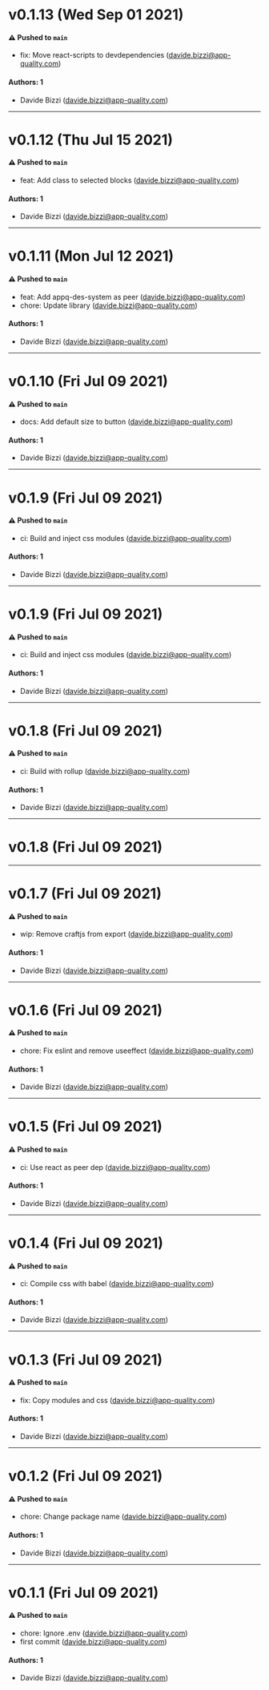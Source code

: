 # v0.1.13 (Wed Sep 01 2021)

#### ⚠️ Pushed to `main`

- fix: Move react-scripts to devdependencies (davide.bizzi@app-quality.com)

#### Authors: 1

- Davide Bizzi (davide.bizzi@app-quality.com)

---

# v0.1.12 (Thu Jul 15 2021)

#### ⚠️ Pushed to `main`

- feat: Add class to selected blocks (davide.bizzi@app-quality.com)

#### Authors: 1

- Davide Bizzi (davide.bizzi@app-quality.com)

---

# v0.1.11 (Mon Jul 12 2021)

#### ⚠️ Pushed to `main`

- feat: Add appq-des-system as peer (davide.bizzi@app-quality.com)
- chore: Update library (davide.bizzi@app-quality.com)

#### Authors: 1

- Davide Bizzi (davide.bizzi@app-quality.com)

---

# v0.1.10 (Fri Jul 09 2021)

#### ⚠️ Pushed to `main`

- docs: Add default size to button (davide.bizzi@app-quality.com)

#### Authors: 1

- Davide Bizzi (davide.bizzi@app-quality.com)

---

# v0.1.9 (Fri Jul 09 2021)

#### ⚠️ Pushed to `main`

- ci: Build and inject css modules (davide.bizzi@app-quality.com)

#### Authors: 1

- Davide Bizzi (davide.bizzi@app-quality.com)

---

# v0.1.9 (Fri Jul 09 2021)

#### ⚠️ Pushed to `main`

- ci: Build and inject css modules (davide.bizzi@app-quality.com)

#### Authors: 1

- Davide Bizzi (davide.bizzi@app-quality.com)

---

# v0.1.8 (Fri Jul 09 2021)

#### ⚠️ Pushed to `main`

- ci: Build with rollup (davide.bizzi@app-quality.com)

#### Authors: 1

- Davide Bizzi (davide.bizzi@app-quality.com)

---

# v0.1.8 (Fri Jul 09 2021)



---

# v0.1.7 (Fri Jul 09 2021)

#### ⚠️ Pushed to `main`

- wip: Remove craftjs from export (davide.bizzi@app-quality.com)

#### Authors: 1

- Davide Bizzi (davide.bizzi@app-quality.com)

---

# v0.1.6 (Fri Jul 09 2021)

#### ⚠️ Pushed to `main`

- chore: Fix eslint and remove useeffect (davide.bizzi@app-quality.com)

#### Authors: 1

- Davide Bizzi (davide.bizzi@app-quality.com)

---

# v0.1.5 (Fri Jul 09 2021)

#### ⚠️ Pushed to `main`

- ci: Use react as peer dep (davide.bizzi@app-quality.com)

#### Authors: 1

- Davide Bizzi (davide.bizzi@app-quality.com)

---

# v0.1.4 (Fri Jul 09 2021)

#### ⚠️ Pushed to `main`

- ci: Compile css with babel (davide.bizzi@app-quality.com)

#### Authors: 1

- Davide Bizzi (davide.bizzi@app-quality.com)

---

# v0.1.3 (Fri Jul 09 2021)

#### ⚠️ Pushed to `main`

- fix: Copy modules and css (davide.bizzi@app-quality.com)

#### Authors: 1

- Davide Bizzi (davide.bizzi@app-quality.com)

---

# v0.1.2 (Fri Jul 09 2021)

#### ⚠️ Pushed to `main`

- chore: Change package name (davide.bizzi@app-quality.com)

#### Authors: 1

- Davide Bizzi (davide.bizzi@app-quality.com)

---

# v0.1.1 (Fri Jul 09 2021)

#### ⚠️ Pushed to `main`

- chore: Ignore .env (davide.bizzi@app-quality.com)
- first commit (davide.bizzi@app-quality.com)

#### Authors: 1

- Davide Bizzi (davide.bizzi@app-quality.com)
